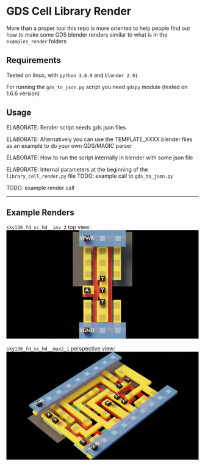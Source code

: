 # GDS Cell Library Render

More than a proper tool this repo is more oriented to help people find out how to make some GDS blender renders similar to what is in the `examples_render` folders


## Requirements
Tested on linux, with `python 3.6.9` and `blender 2.91`

For running the `gds_to_json.py` script you need `gdspy` module (tested on 1.6.6 version)

## Usage

ELABORATE: Render script needs gds json files

ELABORATE: Alternatively you can use the TEMPLATE_XXXX.blender files as an example to do your own GDS/MAGIC parser

ELABORATE: How to run the script internally in blender with some json file

ELABORATE: Internal parameters at the beginning of the `library_cell_render.py` file
TODO: example call to `gds_to_json.py`

TODO: example render call


---

## Example Renders

`sky130_fd_sc_hd__inv_2` top view:
![sky130_fd_sc_hd__inv_2 cell render. top view](example_renders/sky130_fd_sc_hd-latest/sky130_fd_sc_hd__inv_2_TOP.jpg)

`sky130_fd_sc_hd__mux2_1` perspective view:
![sky130_fd_sc_hd__mux2_1 cell render. perspective view](example_renders/sky130_fd_sc_hd-latest/sky130_fd_sc_hd__mux2_1_PERSPECTIVE.jpg)



